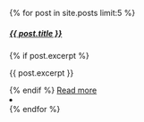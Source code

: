 {% for post in site.posts limit:5 %}  

<div class="card">
      <div class="card-body">
        <h5 class="card-title"><a href="{{ BASE_PATH }}{{ post.url }}">{{ post.title }}</a></h5>
        {% if post.excerpt %}
                  <p class="card-text">{{ post.excerpt }}</p>
        {% endif %}
        <a href="{{ BASE_PATH }}{{ post.url }}" class="btn btn-primary">Read more</a>
      </div>
    </div>
  <li></li>  
{% endfor %}  